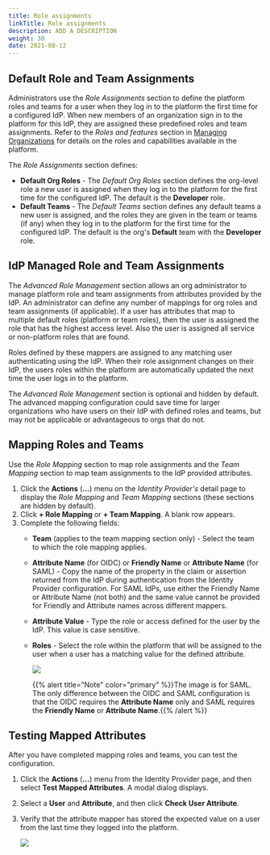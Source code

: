 ```yaml
---
title: Role assignments
linkTitle: Role assignments
description: ADD A DESCRIPTION
weight: 30
date: 2021-08-12
---
```


## Default Role and Team Assignments

Administrators use the _Role Assignments_ section to define the platform roles and teams for a user when they log in to the platform the first time for a configured IdP. When new members of an organization sign in to the platform for this IdP, they are assigned these predefined roles and team assignments. Refer to the _Roles and features_ section in [Managing Organizations](/docs/management_guide/organizations/managing_organizations/) for details on the roles and capabilities available in the platform.

The _Role Assignments_ section defines:

* **Default Org Roles** - The _Default Org Roles_ section defines the org-level role a new user is assigned when they log in to the platform for the first time for the configured IdP. The default is the **Developer** role.
* **Default Teams** - The _Default Teams_ section defines any default teams a new user is assigned, and the roles they are given in the team or teams (if any) when they log in to the platform for the first time for the configured IdP. The default is the org's **Default** team with the **Developer** role.

## IdP Managed Role and Team Assignments

The _Advanced Role Management_ section allows an org administrator to manage platform role and team assignments from attributes provided by the IdP. An administrator can define any number of mappings for org roles and team assignments (if applicable). If a user has attributes that map to multiple default roles (platform or team roles), then the user is assigned the role that has the highest access level. Also the user is assigned all service or non-platform roles that are found.

Roles defined by these mappers are assigned to any matching user authenticating using the IdP. When their role assignment changes on their IdP, the users roles within the platform are automatically updated the next time the user logs in to the platform.

The _Advanced Role Management_ section is optional and hidden by default. The advanced mapping configuration could save time for larger organizations who have users on their IdP with defined roles and teams, but may not be applicable or advantageous to orgs that do not.

## Mapping Roles and Teams

Use the _Role Mapping_ section to map role assignments and the _Team Mapping_ section to map team assignments to the IdP provided attributes.

1. Click the **Actions** (**...**) menu on the _Identity Provider's_ detail page to display the _Role Mapping_ and _Team Mapping_ sections (these sections are hidden by default).
2. Click **\+ Role Mapping** or **+ Team Mapping**. A blank row appears.
3. Complete the following fields:
    * **Team** (applies to the team mapping section only) - Select the team to which the role mapping applies.
    * **Attribute Name** (for OIDC) or **Friendly Name** or **Attribute Name** (for SAML) - Copy the name of the property in the claim or assertion returned from the IdP during authentication from the Identity Provider configuration. For SAML IdPs, use either the Friendly Name or Attribute Name (not both) and the same value cannot be provided for Friendly and Attribute names across different mappers.
    * **Attribute Value** - Type the role or access defined for the user by the IdP. This value is case sensitive.
    * **Roles** - Select the role within the platform that will be assigned to the user when a user has a matching value for the defined attribute.

        ![](/Images/advanced_roles_management__saml.png)

        {{% alert title="Note" color="primary" %}}The image is for SAML. The only difference between the OIDC and SAML configuration is that the OIDC requires the **Attribute Name** only and SAML requires the **Friendly Name** or **Attribute Name**.{{% /alert %}}

## Testing Mapped Attributes

After you have completed mapping roles and teams, you can test the configuration.

1. Click the **Actions** (**...**) menu from the Identity Provider page, and then select **Test Mapped Attributes**. A modal dialog displays.
2. Select a **User** and **Attribute**, and then click **Check User Attribute**.
3. Verify that the attribute mapper has stored the expected value on a user from the last time they logged into the platform.

    ![](/Images/test_mapped_attributes_filled.png)

